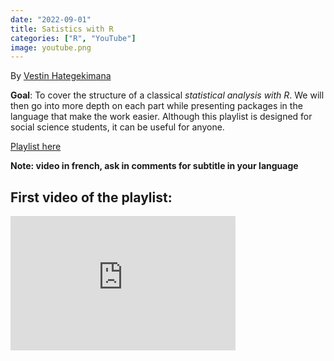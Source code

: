 ```yaml
---
date: "2022-09-01" 
title: Satistics with R
categories: ["R", "YouTube"]
image: youtube.png
---
```


By [Vestin Hategekimana ](https://vestin-hategekimana.netlify.app/)


**Goal**: To cover the structure of a classical _statistical analysis with R_. We will then go into more depth on each part while presenting packages in the language that make the work easier. Although this playlist is designed for social science students, it can be useful for anyone.

[Playlist here](https://www.youtube.com/playlist?list=PLSYhtt87oGAJi590N7JzclMpJC2IjzPOr)

**Note: video in french, ask in comments for subtitle in your language**

## First video of the playlist:

<iframe width="360" height="215" src="https://www.youtube.com/embed/c4WkVrs1rKU?list=PLSYhtt87oGAJi590N7JzclMpJC2IjzPOr" title="R Statistique - 1. Plan de recherche et préparation des données" frameborder="0" allow="accelerometer; autoplay; clipboard-write; encrypted-media; gyroscope; picture-in-picture; web-share" allowfullscreen></iframe>
